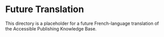 # Future Translation

This directory is a placeholder for a future French-language translation of the Accessible Publishing Knowledge Base.
